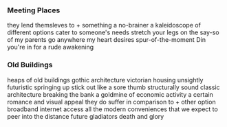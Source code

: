 ### Meeting Places
they lend themsleves to + something
a no-brainer
a kaleidoscope of different options
cater to someone's needs
stretch your legs
on the say-so of my parents
go anywhere my heart desires
spur-of-the-moment
Din
you're in for a rude awakening

### Old Buildings
heaps of old buildings
gothic architecture
victorian housing
unsightly
futuristic
springing up
stick out like a sore thumb
structurally sound
classic architecture
breaking the bank
a goldmine of economic activity
a certain romance and visual appeal
they do suffer in comparison to + other option
broadband internet access
all the modern conveniences that we expect
to peer into the distance future
gladiators
death and glory